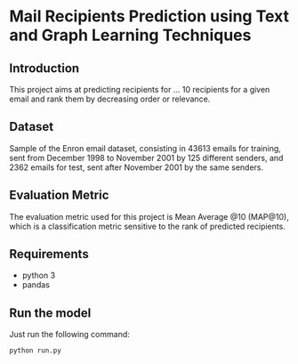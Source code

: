 # Mail Recipients Prediction using Text and Graph Learning Techniques

## Introduction

This project aims at predicting recipients for ... 10 recipients for a given email and rank them by decreasing order or relevance.

## Dataset

Sample of the Enron email dataset, consisting in 43613 emails for training, sent from December 1998 to November 2001 by 125 different senders, and 2362 emails for test, sent after November 2001 by the same senders. 

## Evaluation Metric

The evaluation metric used for this project is Mean Average @10 (MAP@10), which is a classification metric sensitive to the rank of predicted recipients. 

## Requirements
+ python 3
+ pandas
## Run the model

Just run the following command:
```bash
python run.py
```


